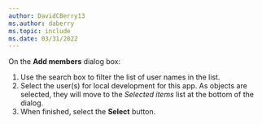 ```yaml
---
author: DavidCBerry13
ms.author: daberry
ms.topic: include
ms.date: 03/31/2022
---
```

On the **Add members** dialog box:

1. Use the search box to filter the list of user names in the list.
1. Select the user(s) for local development for this app.  As objects are selected, they will move to the *Selected items* list at the bottom of the dialog.
1. When finished, select the **Select** button.
